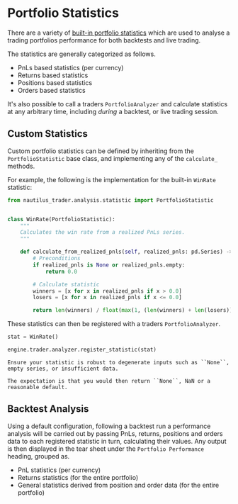 # Portfolio Statistics

There are a variety of [built-in portfolio statistics](https://github.com/nautechsystems/nautilus_trader/tree/develop/nautilus_trader/analysis/statistics) 
which are used to analyse a trading portfolios performance for both backtests and live trading.

The statistics are generally categorized as follows.
- PnLs based statistics (per currency)
- Returns based statistics
- Positions based statistics
- Orders based statistics

It's also possible to call a traders `PortfolioAnalyzer` and calculate statistics at any arbitrary
time, including _during_ a backtest, or live trading session.

## Custom Statistics
Custom portfolio statistics can be defined by inheriting from the `PortfolioStatistic`
base class, and implementing any of the `calculate_` methods.

For example, the following is the implementation for the built-in `WinRate` statistic:

```python
from nautilus_trader.analysis.statistic import PortfolioStatistic


class WinRate(PortfolioStatistic):
    """
    Calculates the win rate from a realized PnLs series.
    """

    def calculate_from_realized_pnls(self, realized_pnls: pd.Series) -> Optional[Any]:
        # Preconditions
        if realized_pnls is None or realized_pnls.empty:
            return 0.0

        # Calculate statistic
        winners = [x for x in realized_pnls if x > 0.0]
        losers = [x for x in realized_pnls if x <= 0.0]

        return len(winners) / float(max(1, (len(winners) + len(losers))))
```

These statistics can then be registered with a traders `PortfolioAnalyzer`.

```python
stat = WinRate()

engine.trader.analyzer.register_statistic(stat)
```

```{tip}
Ensure your statistic is robust to degenerate inputs such as ``None``, empty series, or insufficient data.

The expectation is that you would then return ``None``, NaN or a reasonable default.
```

## Backtest Analysis
Using a default configuration, following a backtest run a performance analysis will
be carried out by passing PnLs, returns, positions and orders data to each registered
statistic in turn, calculating their values. Any output is then displayed in the tear sheet 
under the `Portfolio Performance` heading, grouped as.

- PnL statistics (per currency)
- Returns statistics (for the entire portfolio)
- General statistics derived from position and order data (for the entire portfolio)
